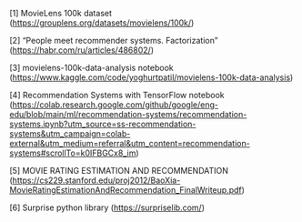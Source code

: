 [1] MovieLens 100k dataset (https://grouplens.org/datasets/movielens/100k/)

[2] “People meet recommender systems. Factorization” (https://habr.com/ru/articles/486802/)

[3] movielens-100k-data-analysis notebook (https://www.kaggle.com/code/yoghurtpatil/movielens-100k-data-analysis)

[4] Recommendation Systems with TensorFlow notebook
(https://colab.research.google.com/github/google/eng-edu/blob/main/ml/recommendation-systems/recommendation-systems.ipynb?utm_source=ss-recommendation-systems&utm_campaign=colab-external&utm_medium=referral&utm_content=recommendation-systems#scrollTo=k0IFBGCx8_im)

[5] MOVIE RATING ESTIMATION AND RECOMMENDATION
(https://cs229.stanford.edu/proj2012/BaoXia-MovieRatingEstimationAndRecommendation_FinalWriteup.pdf)

[6] Surprise python library
(https://surpriselib.com/)
